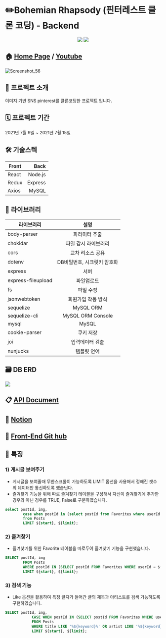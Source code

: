 # ✏️Bohemian Rhapsody (핀터레스트 클론 코딩) - Backend
<p align='center'>
  <img src='https://img.shields.io/badge/express-4.17.1-white?logo=Express'>
  <img src='https://img.shields.io/badge/MySQL-5.7-white?logo=MySQL'>
</p>

## 🏠 [Home Page](http://bohemianrhapsody.shop/) / [Youtube](https://www.youtube.com/watch?v=lUjD6D7hPKA)

![Screenshot_56](https://user-images.githubusercontent.com/47944165/132097069-2a781816-9ae6-41e1-96ac-059c95979775.png)


## 🚩 프로젝트 소개
이미지 기반 SNS pinterest를 클론코딩한 프로젝트 입니다.

## 🗓 프로젝트 기간
2021년 7월 9일 ~ 2021년 7월 15일



## 🛠 기술스텍

Front | Back
---|---:
React | Node.js
Redux | Express
Axios | MySQL


## 📖 라이브러리

라이브러리 | 설명
---|:---:
body-parser | 파라미터 추출
chokidar | 파일 감시 라이브러리
cors | 교차 리소스 공유
dotenv | DB비밀번호, 시크릿키 암호화
express | 서버
express-fileupload | 파일업로드
fs | 파일 수정
jsonwebtoken | 회원가입 작동 방식
sequelize | MySQL ORM
sequelize-cli | MySQL ORM Console
mysql | MySQL
cookie-parser | 쿠키 저장
joi | 입력데이터 검출
nunjucks | 템플릿 언어


## 🗃 DB ERD
![](https://blog.kakaocdn.net/dn/2oSJF/btq9Ah58Rrr/i2VY7Hs5rOnRwvjLVrPN20/img.png)

## 📋 [API Document](https://docs.google.com/spreadsheets/d/1RmCCC8TYkvNTH7gBLJ8cIhmlHC7W131AipUwB6R4C3Y/edit#gid=0)

## 📂 [Notion](https://www.notion.so/12-fd2b9e26805f4e9a908f1e5f791d7838)

## 🔨 [Front-End Git hub](https://github.com/HseongH/Bohemian-Rhapsody)


## 📌 특징

### 1) 게시글 보여주기
- 게시글을 보여줄때 무한스크롤이 가능하도록 LIMIT 옵션을 사용해서 정해진 갯수의 데이터만 통신하도록 했습닌다.
- 즐겨찾기 기능을 위해 따로 즐겨찾기 테이블을 구성해서 자신이 즐겨찾기에 추가한 경우와 아닌 경우를 TRUE, False로 구분하였습니다.
```SQL
select postId, img, 
        case when postId in (select postId from Favorites where userId = ${userId}) then "TRUE" else "FALSE" end as favorite
        from Posts
        LIMIT ${start}, ${limit};
```

### 2) 즐겨찾기
- 즐겨찾기를 위한 Favorite 테이블을 따로두어 즐겨찾기 기능을 구현했습니다.
``` SQL
SELECT postId, img
        FROM Posts
        WHERE postId IN (SELECT postId FROM Favorites WHERE userId = ${userId})
        LIMIT ${start}, ${limit};
```

### 3) 검색 기능
- Like 옵션을 활용하여 특정 글자가 들어간 글의 제목과 아티스트를 검색 가능하도록 구현하였습니다.
``` SQL
SELECT postId, img, 
            CASE WHEN postId IN (SELECT postId FROM Favorites WHERE userId = ${userId}) THEN "TRUE" ELSE "FALSE" END AS favorite
            FROM Posts
            WHERE title LIKE '%${keyword}%' OR artist LIKE '%${keyword}%'
            LIMIT ${start}, ${limit};
```
